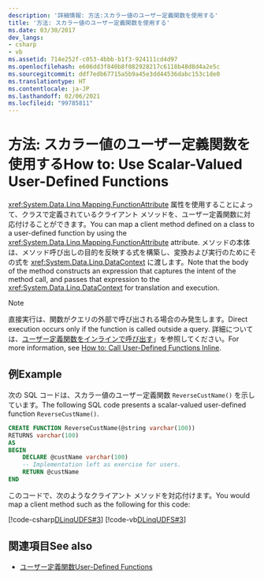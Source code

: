 ```yaml
---
description: '詳細情報: 方法:スカラー値のユーザー定義関数を使用する'
title: '方法: スカラー値のユーザー定義関数を使用する'
ms.date: 03/30/2017
dev_langs:
- csharp
- vb
ms.assetid: 714e252f-c053-4bbb-b1f3-924111cd4d97
ms.openlocfilehash: e606dd3f840b8f082928217c6118b48d8d4a2e5c
ms.sourcegitcommit: ddf7edb67715a5b9a45e3dd44536dabc153c1de0
ms.translationtype: HT
ms.contentlocale: ja-JP
ms.lasthandoff: 02/06/2021
ms.locfileid: "99785811"
---
```

# <a name="how-to-use-scalar-valued-user-defined-functions"></a><span data-ttu-id="57979-103">方法: スカラー値のユーザー定義関数を使用する</span><span class="sxs-lookup"><span data-stu-id="57979-103">How to: Use Scalar-Valued User-Defined Functions</span></span>

<span data-ttu-id="57979-104"><xref:System.Data.Linq.Mapping.FunctionAttribute> 属性を使用することによって、クラスで定義されているクライアント メソッドを、ユーザー定義関数に対応付けることができます。</span><span class="sxs-lookup"><span data-stu-id="57979-104">You can map a client method defined on a class to a user-defined function by using the <xref:System.Data.Linq.Mapping.FunctionAttribute> attribute.</span></span> <span data-ttu-id="57979-105">メソッドの本体は、メソッド呼び出しの目的を反映する式を構築し、変換および実行のためにその式を <xref:System.Data.Linq.DataContext> に渡します。</span><span class="sxs-lookup"><span data-stu-id="57979-105">Note that the body of the method constructs an expression that captures the intent of the method call, and passes that expression to the <xref:System.Data.Linq.DataContext> for translation and execution.</span></span>  
  
> [!NOTE]
> <span data-ttu-id="57979-106">直接実行は、関数がクエリの外部で呼び出される場合のみ発生します。</span><span class="sxs-lookup"><span data-stu-id="57979-106">Direct execution occurs only if the function is called outside a query.</span></span> <span data-ttu-id="57979-107">詳細については、[ユーザー定義関数をインラインで呼び出す](how-to-call-user-defined-functions-inline.md)」を参照してください。</span><span class="sxs-lookup"><span data-stu-id="57979-107">For more information, see [How to: Call User-Defined Functions Inline](how-to-call-user-defined-functions-inline.md).</span></span>  
  
## <a name="example"></a><span data-ttu-id="57979-108">例</span><span class="sxs-lookup"><span data-stu-id="57979-108">Example</span></span>  

 <span data-ttu-id="57979-109">次の SQL コードは、スカラー値のユーザー定義関数 `ReverseCustName()` を示しています。</span><span class="sxs-lookup"><span data-stu-id="57979-109">The following SQL code presents a scalar-valued user-defined function `ReverseCustName()`.</span></span>  
  
```sql  
CREATE FUNCTION ReverseCustName(@string varchar(100))  
RETURNS varchar(100)  
AS  
BEGIN  
    DECLARE @custName varchar(100)  
    -- Implementation left as exercise for users.  
    RETURN @custName  
END  
```  
  
 <span data-ttu-id="57979-110">このコードで、次のようなクライアント メソッドを対応付けます。</span><span class="sxs-lookup"><span data-stu-id="57979-110">You would map a client method such as the following for this code:</span></span>  
  
 [!code-csharp[DLinqUDFS#3](../../../../../../samples/snippets/csharp/VS_Snippets_Data/DLinqUDFS/cs/northwind-tfunc.cs#3)]
 [!code-vb[DLinqUDFS#3](../../../../../../samples/snippets/visualbasic/VS_Snippets_Data/DLinqUDFS/vb/northwind-tfunc.vb#3)]  
  
## <a name="see-also"></a><span data-ttu-id="57979-111">関連項目</span><span class="sxs-lookup"><span data-stu-id="57979-111">See also</span></span>

- [<span data-ttu-id="57979-112">ユーザー定義関数</span><span class="sxs-lookup"><span data-stu-id="57979-112">User-Defined Functions</span></span>](user-defined-functions.md)
